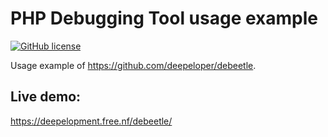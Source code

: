 # PHP Debugging Tool usage example

[![GitHub license](https://img.shields.io/github/license/deepeloper/debeetle-example.svg)](https://github.com/deepeloper/debeetle-example/blob/main/LICENSE)

Usage example of https://github.com/deepeloper/debeetle.

## Live demo:
https://deepelopment.free.nf/debeetle/
